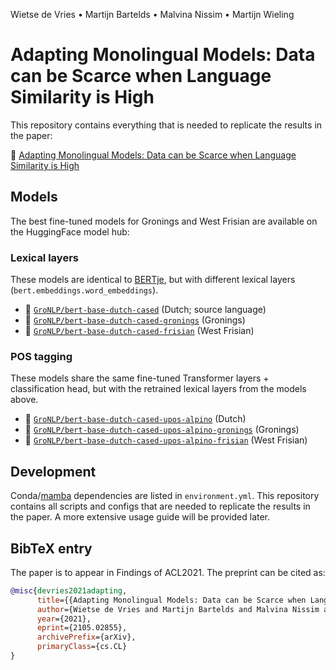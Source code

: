 Wietse de Vries • Martijn Bartelds • Malvina Nissim • Martijn Wieling

# Adapting Monolingual Models: Data can be Scarce when Language Similarity is High

This repository contains everything that is needed to replicate the results in the paper:

📝 [Adapting Monolingual Models: Data can be Scarce when Language Similarity is High](https://arxiv.org/abs/2105.02855)

## Models

The best fine-tuned models for Gronings and West Frisian are available on the HuggingFace model hub:

### Lexical layers
These models are identical to [BERTje](https://github.com/wietsedv/bertje), but with different lexical layers (`bert.embeddings.word_embeddings`).

 - 🤗 [`GroNLP/bert-base-dutch-cased`](https://huggingface.co/GroNLP/bert-base-dutch-cased) (Dutch; source language)
 - 🤗 [`GroNLP/bert-base-dutch-cased-gronings`](https://huggingface.co/GroNLP/bert-base-dutch-cased-gronings) (Gronings)
 - 🤗 [`GroNLP/bert-base-dutch-cased-frisian`](https://huggingface.co/GroNLP/bert-base-dutch-cased-frisian) (West Frisian)

### POS tagging
These models share the same fine-tuned Transformer layers + classification head, but with the retrained lexical layers from the models above.

 - 🤗 [`GroNLP/bert-base-dutch-cased-upos-alpino`](https://huggingface.co/GroNLP/bert-base-dutch-cased-upos-alpino) (Dutch)
 - 🤗 [`GroNLP/bert-base-dutch-cased-upos-alpino-gronings`](https://huggingface.co/GroNLP/bert-base-dutch-cased-upos-alpino-gronings) (Gronings)
 - 🤗 [`GroNLP/bert-base-dutch-cased-upos-alpino-frisian`](https://huggingface.co/GroNLP/bert-base-dutch-cased-upos-alpino-frisian) (West Frisian)

## Development

Conda/[mamba](https://github.com/mamba-org/mamba) dependencies are listed in `environment.yml`. This repository contains all scripts and configs that are needed to replicate the results in the paper. A more extensive usage guide will be provided later.


## BibTeX entry

The paper is to appear in Findings of ACL2021. The preprint can be cited as:

```bibtex
@misc{devries2021adapting,
      title={{Adapting Monolingual Models: Data can be Scarce when Language Similarity is High}}, 
      author={Wietse de Vries and Martijn Bartelds and Malvina Nissim and Martijn Wieling},
      year={2021},
      eprint={2105.02855},
      archivePrefix={arXiv},
      primaryClass={cs.CL}
}
```
